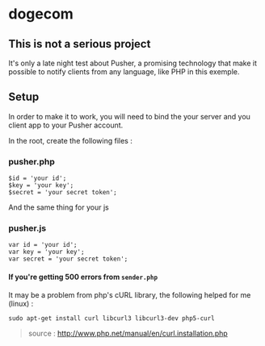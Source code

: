 dogecom
=======

## This is not a serious project

It's only a late night test about Pusher, a promising technology that make it possible to notify clients from any language, like PHP in this exemple.

## Setup

In order to make it to work, you will need to bind the your server and you client app to your Pusher account.

In the root, create the following files :

### pusher.php
    $id = 'your id';
    $key = 'your key';
    $secret = 'your secret token';

And the same thing for your js

### pusher.js
    var id = 'your id';
    var key = 'your key';
    var secret = 'your secret token';

#### If you're getting 500 errors from `sender.php`

It may be a problem from php's cURL library, the following helped for me (linux) :

`sudo apt-get install curl libcurl3 libcurl3-dev php5-curl`

> source : http://www.php.net/manual/en/curl.installation.php

